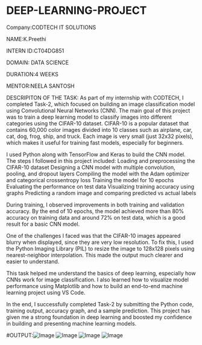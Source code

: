 # DEEP-LEARNING-PROJECT

Company:CODTECH IT SOLUTIONS

NAME:K.Preethi

INTERN ID:CT04DG851

DOMAIN: DATA SCIENCE

DURATION:4 WEEKS

MENTOR:NEELA SANTOSH

DESCRIPITON OF THE TASK: As part of my internship with CODTECH, I completed Task-2, which focused on building an image classification model using Convolutional Neural Networks (CNN). The main goal of this project was to train a deep learning model to classify images into different categories using the CIFAR-10 dataset.
CIFAR-10 is a popular dataset that contains 60,000 color images divided into 10 classes such as airplane, car, cat, dog, frog, ship, and truck. Each image is very small (just 32x32 pixels), which makes it useful for training fast models, especially for beginners.

I used Python along with TensorFlow and Keras to build the CNN model. The steps I followed in this project included:
Loading and preprocessing the CIFAR-10 dataset
Designing a CNN model with multiple convolution, pooling, and dropout layers
Compiling the model with the Adam optimizer and categorical crossentropy loss
Training the model for 10 epochs
Evaluating the performance on test data
Visualizing training accuracy using graphs
Predicting a random image and comparing predicted vs actual labels

During training, I observed improvements in both training and validation accuracy. By the end of 10 epochs, the model achieved more than 80% accuracy on training data and around 72% on test data, which is a good result for a basic CNN model.

One of the challenges I faced was that the CIFAR-10 images appeared blurry when displayed, since they are very low resolution. To fix this, I used the Python Imaging Library (PIL) to resize the image to 128x128 pixels using nearest-neighbor interpolation. This made the output much clearer and easier to understand.

This task helped me understand the basics of deep learning, especially how CNNs work for image classification. I also learned how to visualize model performance using Matplotlib and how to build an end-to-end machine learning project using VS Code.

In the end, I successfully completed Task-2 by submitting the Python code, training output, accuracy graph, and a sample prediction. This project has given me a strong foundation in deep learning and boosted my confidence in building and presenting machine learning models.

#OUTPUT:![Image](https://github.com/user-attachments/assets/d8c77b60-6cfc-497c-8863-828ee7a4afb9)
![Image](https://github.com/user-attachments/assets/32e14c3e-b515-492b-8de9-c18e0429843e)
![Image](https://github.com/user-attachments/assets/894dbb87-f415-4e02-bb99-69177d30becf)
![Image](https://github.com/user-attachments/assets/457fe660-f056-483c-ab09-7679f9369781)

